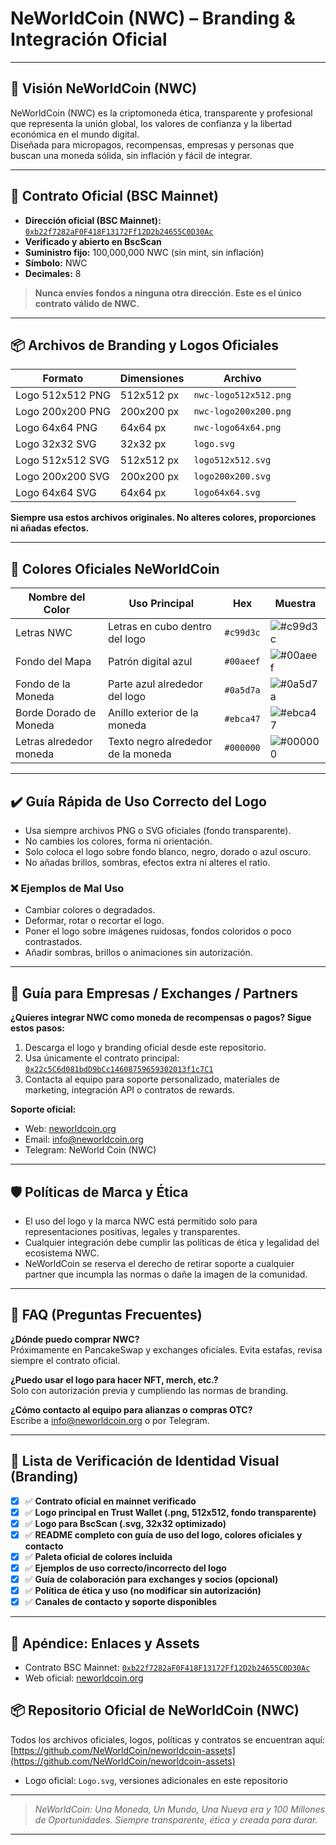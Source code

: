 # NeWorldCoin (NWC) – Branding & Integración Oficial

---

## 🚀 Visión NeWorldCoin (NWC)

NeWorldCoin (NWC) es la criptomoneda ética, transparente y profesional que representa la unión global, los valores de confianza y la libertad económica en el mundo digital.  
Diseñada para micropagos, recompensas, empresas y personas que buscan una moneda sólida, sin inflación y fácil de integrar.

---

## 🏦 Contrato Oficial (BSC Mainnet)

- **Dirección oficial (BSC Mainnet):**  
  [`0xb22f7282aF0F418F13172Ff12D2b24655C0D30Ac`](https://bscscan.com/address/0xb22f7282aF0F418F13172Ff12D2b24655C0D30Ac)
- **Verificado y abierto en BscScan**
- **Suministro fijo:** 100,000,000 NWC (sin mint, sin inflación)
- **Símbolo:** NWC
- **Decimales:** 8

> **Nunca envíes fondos a ninguna otra dirección. Este es el único contrato válido de NWC.**

---

## 📦 Archivos de Branding y Logos Oficiales

| Formato            | Dimensiones    | Archivo                                  |
|--------------------|-------------|---------------------------------------------|
| Logo 512x512 PNG   | 512x512 px  | `nwc-logo512x512.png`    |
| Logo 200x200 PNG   | 200x200 px  | `nwc-logo200x200.png`    |
| Logo 64x64 PNG   | 64x64 px  | `nwc-logo64x64.png`    |
| Logo 32x32 SVG   | 32x32 px    | `logo.svg`    |
| Logo 512x512 SVG   | 512x512 px    | `logo512x512.svg`    |
| Logo 200x200 SVG   | 200x200 px    | `logo200x200.svg`    |
| Logo 64x64 SVG   | 64x64 px    | `logo64x64.svg`    |

**Siempre usa estos archivos originales. No alteres colores, proporciones ni añadas efectos.**

---

## 🎨 Colores Oficiales NeWorldCoin

| Nombre del Color        | Uso Principal                           | Hex      | Muestra                                                   |
|-------------------------|------------------------------------------|----------|-----------------------------------------------------------|
| Letras NWC              | Letras en cubo dentro del logo           | `#c99d3c` | ![#c99d3c](https://placehold.co/15x15/c99d3c/c99d3c.png) |
| Fondo del Mapa          | Patrón digital azul                      | `#00aeef` | ![#00aeef](https://placehold.co/15x15/00aeef/00aeef.png) |
| Fondo de la Moneda      | Parte azul alrededor del logo            | `#0a5d7a` | ![#0a5d7a](https://placehold.co/15x15/0a5d7a/0a5d7a.png) |
| Borde Dorado de Moneda  | Anillo exterior de la moneda             | `#ebca47` | ![#ebca47](https://placehold.co/15x15/ebca47/ebca47.png) |
| Letras alrededor moneda | Texto negro alrededor de la moneda       | `#000000` | ![#000000](https://placehold.co/15x15/000000/000000.png) |

---

## ✔️ Guía Rápida de Uso Correcto del Logo

- Usa siempre archivos PNG o SVG oficiales (fondo transparente).
- No cambies los colores, forma ni orientación.
- Solo coloca el logo sobre fondo blanco, negro, dorado o azul oscuro.
- No añadas brillos, sombras, efectos extra ni alteres el ratio.

### ❌ Ejemplos de Mal Uso

- Cambiar colores o degradados.
- Deformar, rotar o recortar el logo.
- Poner el logo sobre imágenes ruidosas, fondos coloridos o poco contrastados.
- Añadir sombras, brillos o animaciones sin autorización.

---

## 💼 Guía para Empresas / Exchanges / Partners

**¿Quieres integrar NWC como moneda de recompensas o pagos? Sigue estos pasos:**

1. Descarga el logo y branding oficial desde este repositorio.
2. Usa únicamente el contrato principal:  
   [`0x22c5C6d081bdD9bCc14608759659302013f1c7C1`](https://bscscan.com/address/0x22c5C6d081bdD9bCc14608759659302013f1c7C1)
3. Contacta al equipo para soporte personalizado, materiales de marketing, integración API o contratos de rewards.

**Soporte oficial:**  
- Web: [neworldcoin.org](https://neworldcoin.org)
- Email: info@neworldcoin.org  
- Telegram: NeWorld Coin (NWC)

---

## 🛡️ Políticas de Marca y Ética

- El uso del logo y la marca NWC está permitido solo para representaciones positivas, legales y transparentes.
- Cualquier integración debe cumplir las políticas de ética y legalidad del ecosistema NWC.
- NeWorldCoin se reserva el derecho de retirar soporte a cualquier partner que incumpla las normas o dañe la imagen de la comunidad.

---

## 📝 FAQ (Preguntas Frecuentes)

**¿Dónde puedo comprar NWC?**  
Próximamente en PancakeSwap y exchanges oficiales. Evita estafas, revisa siempre el contrato oficial.

**¿Puedo usar el logo para hacer NFT, merch, etc.?**  
Solo con autorización previa y cumpliendo las normas de branding.

**¿Cómo contacto al equipo para alianzas o compras OTC?**  
Escribe a info@neworldcoin.org o por Telegram.

---

## 🚩 Lista de Verificación de Identidad Visual (Branding)

- [x] ✅ **Contrato oficial en mainnet verificado**  
- [x] ✅ **Logo principal en Trust Wallet (.png, 512x512, fondo transparente)**  
- [x] ✅ **Logo para BscScan (.svg, 32x32 optimizado)**  
- [x] ✅ **README completo con guía de uso del logo, colores oficiales y contacto**  
- [x] ✅ **Paleta oficial de colores incluida**  
- [x] ✅ **Ejemplos de uso correcto/incorrecto del logo**  
- [x] ✅ **Guía de colaboración para exchanges y socios (opcional)**  
- [x] ✅ **Política de ética y uso (no modificar sin autorización)**  
- [x] ✅ **Canales de contacto y soporte disponibles**

---

## 📂 Apéndice: Enlaces y Assets

- Contrato BSC Mainnet: [`0xb22f7282aF0F418F13172Ff12D2b24655C0D30Ac`](https://bscscan.com/address/0xb22f7282aF0F418F13172Ff12D2b24655C0D30Ac)
- Web oficial: [neworldcoin.org](https://neworldcoin.org)
## 📦 Repositorio Oficial de NeWorldCoin (NWC)
Todos los archivos oficiales, logos, políticas y contratos se encuentran aquí:  
[https://github.com/NeWorldCoin/neworldcoin-assets](https://github.com/NeWorldCoin/neworldcoin-assets)
- Logo oficial: `Logo.svg`, versiones adicionales en este repositorio

---

> _NeWorldCoin: Una Moneda, Un Mundo, Una Nueva era y 100 Millones de Oportunidades.
> Siempre transparente, ética y creada para durar._
---

